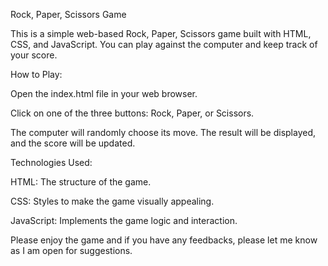 Rock, Paper, Scissors Game

This is a simple web-based Rock, Paper, Scissors game built with HTML, CSS, and JavaScript. You can play against the computer and keep track of your score.

How to Play:

Open the index.html file in your web browser.

Click on one of the three buttons: Rock, Paper, or Scissors.

The computer will randomly choose its move.
The result will be displayed, and the score will be updated.

Technologies Used:

HTML: The structure of the game.

CSS: Styles to make the game visually appealing.

JavaScript: Implements the game logic and interaction.

Please enjoy the game and if you have any feedbacks, please let me know as I am open for suggestions.
